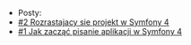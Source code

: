 * Posty:
* [#2 Rozrastajacy sie projekt w Symfony 4](/docs/rozrastajacy_sie_projekt_w_symfony_4.md)
* [#1 Jak zacząć pisanie aplikacji w Symfony 4](/docs/Post.md)

